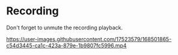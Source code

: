 # Recording

Don't forget to unmute the recording playback.

https://user-images.githubusercontent.com/17523579/168501865-c54d3445-ca1c-423a-879e-1b9807fc5996.mp4
